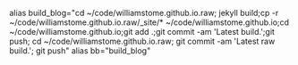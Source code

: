 alias build_blog="cd ~/code/williamstome.github.io.raw; jekyll build;cp -r ~/code/williamstome.github.io.raw/_site/* ~/code/williamstome.github.io;cd ~/code/williamstome.github.io;git add .;git commit -am 'Latest build.';git push; cd ~/code/williamstome.github.io.raw; git commit -am 'Latest raw build.'; git push"
alias bb="build_blog"
